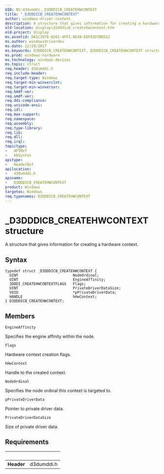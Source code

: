 ```yaml
---
UID: NS:d3dumddi._D3DDDICB_CREATEHWCONTEXT
title: "_D3DDDICB_CREATEHWCONTEXT"
author: windows-driver-content
description: A structure that gives information for creating a hardware context.
old-location: display\d3dddicb_createhwcontext.htm
old-project: display
ms.assetid: DA1C3976-0261-4FF1-8E49-EDF93D7BED22
ms.author: windowsdriverdev
ms.date: 12/29/2017
ms.keywords: D3DDDICB_CREATEHWCONTEXT, D3DDDICB_CREATEHWCONTEXT structure [Display Devices], display.d3dddicb_createhwcontext, _D3DDDICB_CREATEHWCONTEXT, d3dumddi/D3DDDICB_CREATEHWCONTEXT
ms.prod: windows-hardware
ms.technology: windows-devices
ms.topic: struct
req.header: d3dumddi.h
req.include-header: 
req.target-type: Windows
req.target-min-winverclnt: 
req.target-min-winversvr: 
req.kmdf-ver: 
req.umdf-ver: 
req.ddi-compliance: 
req.unicode-ansi: 
req.idl: 
req.max-support: 
req.namespace: 
req.assembly: 
req.type-library: 
req.lib: 
req.dll: 
req.irql: 
topictype:
-	APIRef
-	kbSyntax
apitype:
-	HeaderDef
apilocation:
-	d3dumddi.h
apiname:
-	D3DDDICB_CREATEHWCONTEXT
product: Windows
targetos: Windows
req.typenames: D3DDDICB_CREATEHWCONTEXT
---
```


# _D3DDDICB_CREATEHWCONTEXT structure
A structure that gives information for creating a hardware context.

## Syntax
````
typedef struct _D3DDDICB_CREATEHWCONTEXT {
  UINT                         NodeOrdinal;
  UINT                         EngineAffinity;
  3DDDI_CREATEHWCONTEXTFLAGS   Flags;
  UINT                         PrivateDriverDataSize;
  VOID                         *pPrivateDriverData;
  HANDLE                       hHwContext;
} D3DDDICB_CREATEHWCONTEXT;
````

## Members


`EngineAffinity`

Specifies the engine affinity within the node.

`Flags`

Hardware context creation flags.

`hHwContext`

Handle to the created context.

`NodeOrdinal`

Specifies the node ordinal this context is targeted to.

`pPrivateDriverData`

Pointer to private driver data.

`PrivateDriverDataSize`

Size of private driver data.


## Requirements
| &nbsp; | &nbsp; |
| ---- |:---- |
| **Header** | d3dumddi.h |